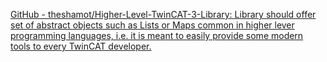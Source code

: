 
[GitHub - theshamot/Higher-Level-TwinCAT-3-Library: Library should offer set of abstract objects such as Lists or Maps common in higher lever programming languages, i.e. it is meant to easily provide some modern tools to every TwinCAT developer.](https://github.com/theshamot/Higher-Level-TwinCAT-3-Library)

